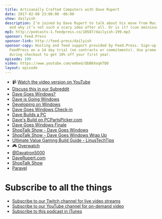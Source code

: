 ```yaml
---
title: Artisanally Crafted Computers with Dave Rupert
date: 2017-02-08 23:08:00 -06:00
show: dailyish
description: I’m joined by Dave Rupert to talk about his move from Mac to Windows
  and why it’s not such a scary idea after all. Or is it? (cue ominious music)
mp3: http://podcasts-1.feedpress.co/10587/dailyish-199.mp3
sponsor: Feed.Press
sponsor-link: http://feed.press/dailyish
sponsor-copy: Hosting and feed support provided by Feed.Press. Sign-up today and try
  FeedPress on a 14 day trial (no contracts or commitments). Use promo code * dailyish*
  during checkout to get 10% off your first year.
episode: 199
video: https://www.youtube.com/embed/QbB6XoqkTQ0
layout: episode
---
```


* 📹 [Watch the video version on YouTube](https://www.youtube.com/watch?v=QbB6XoqkTQ0)
* [Discuss this in our Subreddit](https://www.reddit.com/r/Goodstuff_fm/comments/5spp53/dailyish_199_artisanally_crafted_computers/)
* [Dave Goes Windows?](https://daverupert.com/2015/04/davegoeswindows/)
* [Dave is Going Windows](https://daverupert.com/2015/08/dave-is-going-windows/)
* [Developing on Windows](https://daverupert.com/2015/08/developing-on-windows/)
* [Dave Goes Windows Check-in](https://daverupert.com/2016/01/davegoeswindows-checkin/)
* [Dave Builds a PC](https://daverupert.com/2016/12/dave-builds-a-pc/)
* [Dave's Build on PCPartsPicker.com](https://pcpartpicker.com/user/davatron5000/saved/HGV3CJ)
* [Dave Goes Windows Finale](https://daverupert.com/2016/07/davegoeswindows-finale/)
* [ShopTalk Show - Dave Goes Windows](http://shoptalkshow.com/episodes/186-dave-goes-windows/)
* [ShopTalk Show - Dave Goes Windows Wrap Up](http://shoptalkshow.com/episodes/225-davegoeswindows-wrap/)
* [Ultimate Value Gaming Build Guide - LinusTechTips](https://www.youtube.com/watch?v=vbDiSMQ_L_k)
* 🎮 [Overwatch](https://playoverwatch.com/en-us/)
* [@Davatron5000](https://twitter.com/davatron5000)
* [DaveRupert.com](https://daverupert.com)
* [ShopTalk Show](http://shoptalkshow.com/)
* [Paravel](http://paravelinc.com)

# Subscribe to all the things

* [Subscribe to our Twitch channel for live video streams](https://www.twitch.tv/goodstuff_fm)
* [Subscribe to our YouTube channel for on-demand video](https://www.youtube.com/user/goodstuffdotfm)
* [Subscribe to this podcast in iTunes](https://itunes.apple.com/ca/podcast/pdcst/id815675012)
